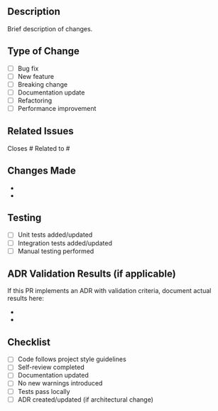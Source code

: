 ## Description
Brief description of changes.

## Type of Change
- [ ] Bug fix
- [ ] New feature
- [ ] Breaking change
- [ ] Documentation update
- [ ] Refactoring
- [ ] Performance improvement

## Related Issues
Closes #
Related to #

## Changes Made
-
-

## Testing
- [ ] Unit tests added/updated
- [ ] Integration tests added/updated
- [ ] Manual testing performed

## ADR Validation Results (if applicable)
If this PR implements an ADR with validation criteria, document actual results here:

-
-

## Checklist
- [ ] Code follows project style guidelines
- [ ] Self-review completed
- [ ] Documentation updated
- [ ] No new warnings introduced
- [ ] Tests pass locally
- [ ] ADR created/updated (if architectural change)
